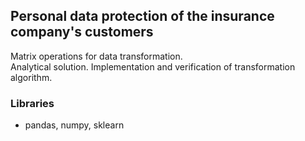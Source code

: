 ## Personal data protection of the insurance company's customers 

  Matrix operations for data transformation.  
  Analytical solution.  Implementation and verification of transformation algorithm.
  
### Libraries  

  - pandas, numpy, sklearn
